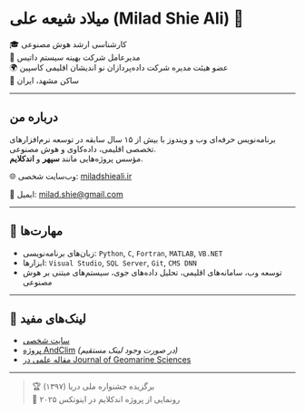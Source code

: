 # میلاد شیعه علی (Milad Shie Ali) 👋

🎓 کارشناسی ارشد هوش مصنوعی  
💼 مدیرعامل شرکت بهینه سیستم داتیس  
🌍 عضو هیئت مدیره شرکت داده‌پردازان نو اندیشان اقلیمی کاسپین  
📍 ساکن مشهد، ایران

---

## درباره من

برنامه‌نویس حرفه‌ای وب و ویندوز با بیش از ۱۵ سال سابقه در توسعه نرم‌افزارهای تخصصی اقلیمی، داده‌کاوی و هوش مصنوعی.  
مؤسس پروژه‌هایی مانند **سپهر** و **اندکلایم**.

🌐 وب‌سایت شخصی: [miladshieali.ir](https://miladshieali.ir)

📧 ایمیل: milad.shie@gmail.com

---

## 🔧 مهارت‌ها

- زبان‌های برنامه‌نویسی: `Python`, `C`, `Fortran`, `MATLAB`, `VB.NET`
- ابزارها: `Visual Studio`, `SQL Server`, `Git`, `CMS DNN`
- توسعه وب، سامانه‌های اقلیمی، تحلیل داده‌های جوی، سیستم‌های مبتنی بر هوش مصنوعی

---

## 🔗 لینک‌های مفید

- [سایت شخصی](https://miladshieali.ir)
- [پروژه AndClim](https://andclim.ir) *(در صورت وجود لینک مستقیم)*
- [مقاله علمی در Journal of Geomarine Sciences](https://example.com)

---

> 🏆 برگزیده جشنواره ملی دریا (۱۳۹۷)  
> 🚀 رونمایی از پروژه اندکلایم در اینوتکس ۲۰۲۵  
